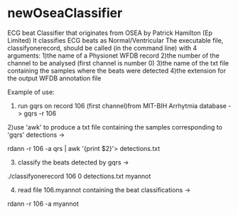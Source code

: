 # newOseaClassifier
ECG beat Classifier that originates from OSEA by Patrick Hamilton (Ep Limited) 
It classifies ECG beats as Normal/Ventricular
The executable file, classifyonerecord, should be called (in the command line) with 4 arguments:
1)the name of a Physionet WFDB record
2)the number of the channel to be analysed (first channel is number 0)
3)the name of the txt file containing the  samples where the beats were detected
4)the extension for the output WFDB annotation file

Example of use:
1) run gqrs on record 106 (first channel)from MIT-BIH Arrhytmia database -> gqrs -r 106

2)use 'awk' to produce a txt file containing the samples corresponding to 'gqrs' detections ->

rdann -r 106 -a qrs | awk '{print $2}'> detections.txt

3) classify the beats detected by gqrs ->

./classifyonerecord 106 0 detections.txt myannot

4) read file 106.myannot containing the beat classifications ->

rdann -r 106 -a myannot
